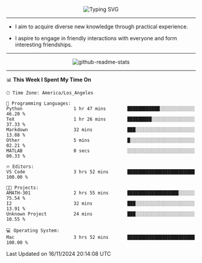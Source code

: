 <p align="center">
  <img src="https://readme-typing-svg.demolab.com?font=Fira+Code&weight=500&size=32&duration=2500&pause=1600&center=true&vCenter=true&random=false&width=1024&height=64&lines=Hi+there+%F0%9F%91%8B;I'm+delighted+you+could+make+it+here+%F0%9F%8E%89;I'm+Harry%2C+a+college+student+still+finding+my+way" alt="Typing SVG" />
</p>


---


- I aim to acquire diverse new knowledge through practical experience.

- I aspire to engage in friendly interactions with everyone and form interesting friendships.


---


<p align="center">
  <img src="https://github-readme-stats.vercel.app/api?username=Harry-Jing&show_icons=true" alt="github-readme-stats"/>
</p>


---

<!--START_SECTION:waka-->
📊 **This Week I Spent My Time On** 

```text
🕑︎ Time Zone: America/Los_Angeles

💬 Programming Languages: 
Python                   1 hr 47 mins        ████████████░░░░░░░░░░░░░   46.20 % 
TeX                      1 hr 26 mins        █████████░░░░░░░░░░░░░░░░   37.33 % 
Markdown                 32 mins             ███░░░░░░░░░░░░░░░░░░░░░░   13.88 % 
Other                    5 mins              █░░░░░░░░░░░░░░░░░░░░░░░░   02.21 % 
MATLAB                   0 secs              ░░░░░░░░░░░░░░░░░░░░░░░░░   00.33 % 

🔥 Editors: 
VS Code                  3 hrs 52 mins       █████████████████████████   100.00 % 

🐱‍💻 Projects: 
AMATH-301                2 hrs 55 mins       ███████████████████░░░░░░   75.54 % 
I2                       32 mins             ███░░░░░░░░░░░░░░░░░░░░░░   13.91 % 
Unknown Project          24 mins             ███░░░░░░░░░░░░░░░░░░░░░░   10.55 % 

💻 Operating System: 
Mac                      3 hrs 52 mins       █████████████████████████   100.00 % 
```


 Last Updated on 16/11/2024 20:14:08 UTC
<!--END_SECTION:waka-->
